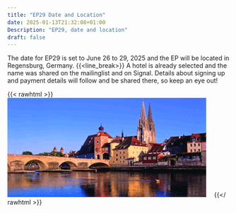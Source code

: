 ```yaml
---
title: "EP29 Date and Location"
date: 2025-01-13T21:32:08+01:00
Description: "EP29, date and location"
draft: false
---
```

The date for EP29 is set to June 26 to 29, 2025 and the EP will be located in Regensburg, Germany. 
{{<line_break>}}
A hotel is already selected and the name was shared on the mailinglist and on Signal. Details about signing up and payment details will follow and be shared there, so keep an eye out!

{{< rawhtml >}}
        <img src="images/regensburg.png" class="img-responsive pull-left gap-right" style="padding-right: 1em;" />
{{</ rawhtml >}}
